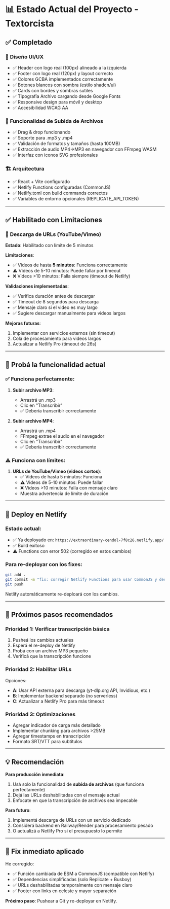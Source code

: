 # 📊 Estado Actual del Proyecto - Textorcista

## ✅ Completado

### 🎨 **Diseño UI/UX**
- ✅ Header con logo real (100px) alineado a la izquierda
- ✅ Footer con logo real (120px) y layout correcto
- ✅ Colores GCBA implementados correctamente
- ✅ Botones blancos con sombra (estilo shadcn/ui)
- ✅ Cards con bordes y sombras sutiles
- ✅ Tipografía Archivo cargando desde Google Fonts
- ✅ Responsive design para móvil y desktop
- ✅ Accesibilidad WCAG AA

### 📁 **Funcionalidad de Subida de Archivos**
- ✅ Drag & drop funcionando
- ✅ Soporte para .mp3 y .mp4
- ✅ Validación de formatos y tamaños (hasta 100MB)
- ✅ Extracción de audio MP4→MP3 en navegador con FFmpeg WASM
- ✅ Interfaz con iconos SVG profesionales

### 🏗️ **Arquitectura**
- ✅ React + Vite configurado
- ✅ Netlify Functions configuradas (CommonJS)
- ✅ Netlify.toml con build commands correctos
- ✅ Variables de entorno opcionales (REPLICATE_API_TOKEN)

---

## ✅ Habilitado con Limitaciones

### 🔗 **Descarga de URLs (YouTube/Vimeo)**
**Estado**: Habilitado con límite de 5 minutos

**Limitaciones**:
- ✅ Videos de hasta **5 minutos**: Funciona correctamente
- ⚠️ Videos de 5-10 minutos: Puede fallar por timeout
- ❌ Videos >10 minutos: Falla siempre (timeout de Netlify)

**Validaciones implementadas**:
- ✅ Verifica duración antes de descargar
- ✅ Timeout de 8 segundos para descarga
- ✅ Mensaje claro si el video es muy largo
- ✅ Sugiere descargar manualmente para videos largos

**Mejoras futuras**:
1. Implementar con servicios externos (sin timeout)
2. Cola de procesamiento para videos largos
3. Actualizar a Netlify Pro (timeout de 26s)

---

## 🧪 Probá la funcionalidad actual

### ✅ **Funciona perfectamente**:
1. **Subir archivo MP3**:
   - Arrastrá un .mp3
   - Clic en "Transcribir"
   - ✅ Debería transcribir correctamente

2. **Subir archivo MP4**:
   - Arrastrá un .mp4
   - FFmpeg extrae el audio en el navegador
   - Clic en "Transcribir"
   - ✅ Debería transcribir correctamente

### ⚠️ **Funciona con límites**:
1. **URLs de YouTube/Vimeo (videos cortos)**:
   - ✅ Videos de hasta 5 minutos: Funciona
   - ⚠️ Videos de 5-10 minutos: Puede fallar
   - ❌ Videos >10 minutos: Falla con mensaje claro
   - Muestra advertencia de límite de duración

---

## 🚀 Deploy en Netlify

### Estado actual:
- ✅ Ya deployado en: `https://extraordinary-cendol-7f8c26.netlify.app/`
- ✅ Build exitoso
- ⚠️ Functions con error 502 (corregido en estos cambios)

### Para re-deployar con los fixes:
```bash
git add .
git commit -m "fix: corregir Netlify Functions para usar CommonJS y deshabilitar URLs temporalmente"
git push
```

Netlify automáticamente re-deploará con los cambios.

---

## 📝 Próximos pasos recomendados

### Prioridad 1: Verificar transcripción básica
1. Pusheá los cambios actuales
2. Esperá el re-deploy de Netlify
3. Probá con un archivo MP3 pequeño
4. Verificá que la transcripción funcione

### Prioridad 2: Habilitar URLs
Opciones:
- **A**: Usar API externa para descarga (yt-dlp.org API, Invidious, etc.)
- **B**: Implementar backend separado (no serverless)
- **C**: Actualizar a Netlify Pro para más timeout

### Prioridad 3: Optimizaciones
- Agregar indicador de carga más detallado
- Implementar chunking para archivos >25MB
- Agregar timestamps en transcripción
- Formato SRT/VTT para subtítulos

---

## 💡 Recomendación

**Para producción inmediata**:
1. Usá solo la funcionalidad de **subida de archivos** (que funciona perfectamente)
2. Dejá las URLs deshabilitadas con el mensaje actual
3. Enfocate en que la transcripción de archivos sea impecable

**Para futuro**:
1. Implementá descarga de URLs con un servicio dedicado
2. Considerá backend en Railway/Render para procesamiento pesado
3. O actualizá a Netlify Pro si el presupuesto lo permite

---

## 🔧 Fix inmediato aplicado

He corregido:
- ✅ Función cambiada de ESM a CommonJS (compatible con Netlify)
- ✅ Dependencias simplificadas (solo Replicate + Busboy)
- ✅ URLs deshabilitadas temporalmente con mensaje claro
- ✅ Footer con links en celeste y mayor separación

**Próximo paso**: Pushear a Git y re-deployar en Netlify.

